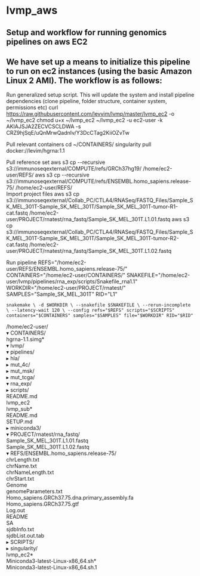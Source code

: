 # lvmp_aws
## Setup and workflow for running genomics pipelines on aws EC2
## We have set up a means to initialize this pipeline to run on ec2 instances (using the basic Amazon Linux 2 AMI). The workflow is as follows:

Run generalized setup script. This will update the system and install pipeline dependencies (clone pipeline, folder structure, container system, permissions etc)
    curl https://raw.githubusercontent.com/levvim/lvmp/master/lvmp_ec2 -o ~/lvmp_ec2
    chmod u+x ~/lvmp_ec2
    ~/lvmp_ec2 -u ec2-user -k AKIAJSJA2ZECVCSCLDWA -s CRZ9hjSqE/uQnMrwQadnIv/Y3DcCTag2KiiOZvTw

Pull relevant containers
    cd ~/CONTAINERS/
    singularity pull docker://levim/hgrna:1.1

Pull reference set
    aws s3 cp --recursive s3://immunoseqexternal/COMPUTE/refs/GRCh37hg19/ /home/ec2-user/REFS/
    aws s3 cp --recursive s3://immunoseqexternal/COMPUTE/refs/ENSEMBL.homo_sapiens.release-75/ /home/ec2-user/REFS/                                                                                                          
Import project files
    aws s3 cp s3://immunoseqexternal/Collab_PC/CTLA4/RNASeq/FASTQ_Files/Sample_SK_MEL_301T-Sample_SK_MEL_301T/Sample_SK_MEL_301T-tumor-R1-cat.fastq /home/ec2-user/PROJECT/rnatest/rna_fastq/Sample_SK_MEL_301T.L1.01.fastq
    aws s3 cp s3://immunoseqexternal/Collab_PC/CTLA4/RNASeq/FASTQ_Files/Sample_SK_MEL_301T-Sample_SK_MEL_301T/Sample_SK_MEL_301T-tumor-R2-cat.fastq /home/ec2-user/PROJECT/rnatest/rna_fastq/Sample_SK_MEL_301T.L1.02.fastq

Run pipeline
REFS="/home/ec2-user/REFS/ENSEMBL.homo_sapiens.release-75/"
CONTAINERS="/home/ec2-user/CONTAINERS/"
SNAKEFILE="/home/ec2-user/lvmp/pipelines/rna_exp/scripts/Snakefile_rna1.1"
WORKDIR="/home/ec2-user/PROJECT/rnatest/"
SAMPLES="Sample_SK_MEL_301T"
RID="L1"

    snakemake \ -d $WORKDIR \ --snakefile $SNAKEFILE \ --rerun-incomplete \ --latency-wait 120 \ --config refs="$REFS" scripts="$SCRIPTS" containers="$CONTAINERS" samples="$SAMPLES" file="$WORKDIR" RID="$RID"

/home/ec2-user/                                   
▾ CONTAINERS/                                     
    hgrna-1.1.simg*                               
▾ lvmp/                                           
  ▾ pipelines/                                    
    ▸ hla/                                        
    ▸ mut_4c/                                     
    ▸ mut_msk/                                    
    ▸ mut_tcga/                                   
    ▾ rna_exp/                                    
      ▸ scripts/                                  
        README.md                                 
    lvmp_ec2                                      
    lvmp_sub*                                     
    README.md                                     
    SETUP.md                                      
▸ miniconda3/                                     
▾ PROJECT/rnatest/rna_fastq/                      
    Sample_SK_MEL_301T.L1.01.fastq                
    Sample_SK_MEL_301T.L1.02.fastq                
▾ REFS/ENSEMBL.homo_sapiens.release-75/           
    chrLength.txt                                 
    chrName.txt                                   
    chrNameLength.txt                             
    chrStart.txt                                  
    Genome                                        
    genomeParameters.txt                          
    Homo_sapiens.GRCh37.75.dna.primary_assembly.fa
    Homo_sapiens.GRCh37.75.gtf                    
    Log.out                                       
    README                                        
    SA                                            
    sjdbInfo.txt                                  
    sjdbList.out.tab                              
▸ SCRIPTS/                                        
▸ singularity/                                    
  lvmp_ec2*                                       
  Miniconda3-latest-Linux-x86_64.sh*              
  Miniconda3-latest-Linux-x86_64.sh.1             
